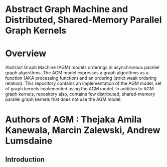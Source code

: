 # Abstract Graph Machine and Distributed, Shared-Memory Parallel Graph Kernels

# Overview
Abstract Graph Machine (AGM) models orderings in asynchronous parallel graph algorithms. The AGM model expresses a graph algorithms as a function (AKA processing function) and an ordering (strict weak ordering relation). This repository contains an implementation of the AGM model, set of graph kernels implemented using the AGM model. In addition to AGM graph kernels, repository also, contains few distributed, shared-memory parallel graph kernels that does not use the AGM model.

# Authors of AGM : Thejaka Amila Kanewala, Marcin Zalewski, Andrew Lumsdaine

## Introduction
